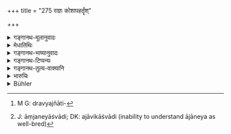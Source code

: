 +++
title = "275 राज्ञः कोशापहर्तॄंश्"

+++

<details><summary>गङ्गानथ-मूलानुवादः</summary>

Those who rob the king’s treasuries and those who are disaffected towards him, as also those who conspire with his enemies,—the king shall strike with various forms of punishment.—(275)
</details>

<details><summary>मेधातिथिः</summary>

**कोशो** राज्ञां धनसंचयस्थानम्, तत्रापहर्तारो द्रव्यजातिपरिमाणानपेक्षम्[^६९१] एव वध्याः । ये च **प्रातिकूल्येन** वर्तन्ते । यद् राज्ञां देशान्तराद् आनेतुम् अभिप्रेतं तद्देशदुर्लभम् आजानेयाश्वादि[^६९२] प्राच्यानाम्, उदीच्यानां कलिङ्गदेशोद्भवहस्त्यादि, तदानयनप्रतिबन्धे ये वर्तन्ते । तथा यानि मित्राणि तानि शत्रून् कुर्वते, कृत्वा शत्रुभिः संयोजयन्ति । **अरीणाम् उपजापकाः** प्रोत्साहकाः । तान् **घातयेत्** । स्वतन्त्रप्रयोजनत्वान् नावश्यं घातनम् इत्य् उक्तम् ॥ ९.२७५ ॥


[^६९२]:
     J: āṃjaneyāśvādi; DK: ajāvikāśvādi (inability to understand ājāneya as well-bred) 


[^६९१]:
     M G: dravyajñāti-
</details>

<details><summary>गङ्गानथ-भाष्यानुवादः</summary>

‘*Treasury*’—the place where the king’s riches are stored; those who rob
this are to be put to death, irrespectively of the quality or quantity
of the property stolen.

Those also who behave disaffectedly towards him;—for instance, those who
obstruct the king’s attempts to import such rare foreign articles, as
the coal-black horse which is rare for Easterners, or the elephant,
which is rare for the Northerners,—or try to turn his friends into
enemies, and try to bring about an alliance of these with his
enemies,—and thus ‘*conspire with his enemies*’— and egg them on;—these
he shall put to death.

It has been already explained that since the penalty is meant for the
accomplishment of a definite purpose of the King, it need not always be
actual *death*.—(275)
</details>

<details><summary>गङ्गानथ-टिप्पन्यः</summary>

This verse is quoted in *Aparārka* (p. 853), which notes that ‘*rājñaḥ*’
is to be construed with each of the other terms;—again on p. 864, it
adds the following notes:—‘*Upajāpakāḥ*’ supporters,—‘*Vividhaiḥ
daṇḍaiḥ*’ *i.e*. every form of punishment should be inflicted in
accordance with the nature of the offence.

It is quoted in *Mitākṣarā* (2.302), which explains ‘*vividhaiḥ
daṇḍaiḥ*’ as ‘such penalties as confiscation of the entire property,
cutting off of limbs and death;’—in *Vivādaratnākara* (p. 367), which
explains ‘*koṣa*’ as the ‘king’s amassed wealth’,—and ‘*upajāpakān*’ as
persons creating dissension in the kingdom (among the *soldiers*,
‘*virāṇām*’ which is its reading for ‘*arīṇām*’);—in *Vyavahāramayūkha*
(p. 110);—in *Parāśaramādhava* (Vyavahara, p. 395);—in
*Vyavahāra-Bālambhaṭṭī* (p. 991);—and in *Vīramitrodaya* (Vyavahāra
225b).
</details>

<details><summary>गङ्गानथ-तुल्य-वाक्यानि</summary>

*Kātyāyana* (Vivādaratnākara, p. 368).—‘Those who are addicted to
amusements reserved for the King, those who take upon themselves the
functions of the King, and those who talk ill of the King, all these
shall suffer corporal punishment.—Those who assume the appearance of the
King, those who amuse themselves during the hours of work, those who
extort exorbitant taxes, and those who steal the King’s wealth,—should
suffer diverse forms of corporal punishment.’

*Viṣṇu* (Do., p. 369).—‘Those who, not belonging to the royal family,
seek to obtain the kingdom should be put to death.’

*Vyāsa* (Parāśaramādhava-Vyavahāra, p. 395).—‘Those Judges who, on
receiving bribes, decide a case unjustly, those who injure the King’s
property, those who live on bribes,—these the King shall banish, after
having confiscated all their property.’
</details>

<details><summary>भारुचिः</summary>

अपराधानुरूपतः स्वतन्त्रपीडापेक्षया एषां निग्रहः स्यात् ॥ ९.२७५ ॥
</details>

<details><summary>Bühler</summary>

275	On those who rob the king's treasury and those who persevere in opposing (his commands), he shall inflict various kinds of capital punishment, likewise on those who conspire with his enemies.
</details>
